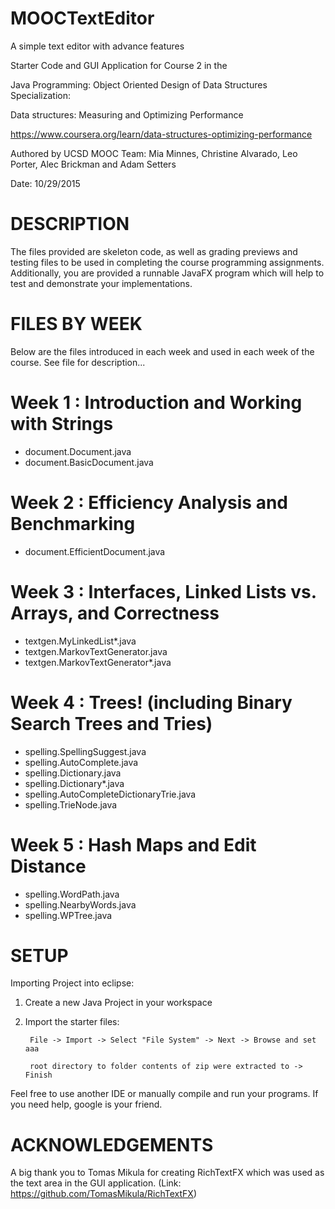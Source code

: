 # MOOCTextEditor
A simple text editor with advance features

Starter Code and GUI Application for Course 2 in the

Java Programming: Object Oriented Design of Data Structures Specialization:

Data structures: Measuring and Optimizing Performance

https://www.coursera.org/learn/data-structures-optimizing-performance

Authored by UCSD MOOC Team:
Mia Minnes, Christine Alvarado, Leo Porter, Alec Brickman and Adam Setters

Date: 10/29/2015

# DESCRIPTION

The files provided are skeleton code, as well as grading previews and 
testing files to be used in completing the course programming 
assignments. Additionally, you are provided a runnable JavaFX program 
which will help to test and demonstrate your implementations.

# FILES BY WEEK

Below are the files introduced in each week and used in each week
of the course. See file for description...

Week 1 : Introduction and Working with Strings
==============================================
- document.Document.java
- document.BasicDocument.java

Week 2 : Efficiency Analysis and Benchmarking
=============================================
- document.EfficientDocument.java

Week 3 : Interfaces, Linked Lists vs. Arrays, and Correctness
=============================================================
- textgen.MyLinkedList*.java
- textgen.MarkovTextGenerator.java
- textgen.MarkovTextGenerator*.java

Week 4 : Trees! (including Binary Search Trees and Tries)
=========================================================
- spelling.SpellingSuggest.java
- spelling.AutoComplete.java
- spelling.Dictionary.java
- spelling.Dictionary*.java
- spelling.AutoCompleteDictionaryTrie.java
- spelling.TrieNode.java

Week 5 : Hash Maps and Edit Distance
====================================
- spelling.WordPath.java
- spelling.NearbyWords.java
- spelling.WPTree.java

# SETUP

Importing Project into eclipse:

1. Create a new Java Project in your workspace
2. Import the starter files:
	  
		File -> Import -> Select "File System" -> Next -> Browse and set aaa
	  
		root directory to folder contents of zip were extracted to -> Finish

Feel free to use another IDE or manually compile and run your programs.
If you need help, google is your friend.

# ACKNOWLEDGEMENTS

A big thank you to Tomas Mikula for creating RichTextFX 
which was used as the text area in the GUI application.
(Link: https://github.com/TomasMikula/RichTextFX)

